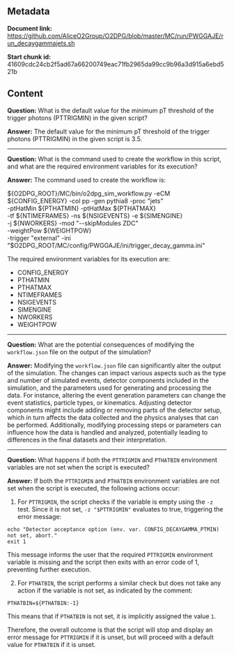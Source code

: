 ## Metadata

**Document link:** https://github.com/AliceO2Group/O2DPG/blob/master/MC/run/PWGGAJE/run_decaygammajets.sh

**Start chunk id:** 41609cdc24cb2f5ad67a66200749eac71fb2965da99cc9b96a3d915a6ebd521b

## Content

**Question:** What is the default value for the minimum pT threshold of the trigger photons (PTTRIGMIN) in the given script?

**Answer:** The default value for the minimum pT threshold of the trigger photons (PTTRIGMIN) in the given script is 3.5.

---

**Question:** What is the command used to create the workflow in this script, and what are the required environment variables for its execution?

**Answer:** The command used to create the workflow is:

${O2DPG_ROOT}/MC/bin/o2dpg_sim_workflow.py -eCM ${CONFIG_ENERGY} -col pp -gen pythia8 -proc "jets" \
                                            -ptHatMin ${PTHATMIN} -ptHatMax ${PTHATMAX}            \
                                            -tf ${NTIMEFRAMES} -ns ${NSIGEVENTS} -e ${SIMENGINE}   \
                                            -j ${NWORKERS} -mod "--skipModules ZDC"                \
                                            -weightPow ${WEIGHTPOW}                                \
                                            -trigger "external" -ini "\$O2DPG_ROOT/MC/config/PWGGAJE/ini/trigger_decay_gamma.ini"

The required environment variables for its execution are:

- CONFIG_ENERGY
- PTHATMIN
- PTHATMAX
- NTIMEFRAMES
- NSIGEVENTS
- SIMENGINE
- NWORKERS
- WEIGHTPOW

---

**Question:** What are the potential consequences of modifying the `workflow.json` file on the output of the simulation?

**Answer:** Modifying the `workflow.json` file can significantly alter the output of the simulation. The changes can impact various aspects such as the type and number of simulated events, detector components included in the simulation, and the parameters used for generating and processing the data. For instance, altering the event generation parameters can change the event statistics, particle types, or kinematics. Adjusting detector components might include adding or removing parts of the detector setup, which in turn affects the data collected and the physics analyses that can be performed. Additionally, modifying processing steps or parameters can influence how the data is handled and analyzed, potentially leading to differences in the final datasets and their interpretation.

---

**Question:** What happens if both the `PTTRIGMIN` and `PTHATBIN` environment variables are not set when the script is executed?

**Answer:** If both the `PTTRIGMIN` and `PTHATBIN` environment variables are not set when the script is executed, the following actions occur:

1. For `PTTRIGMIN`, the script checks if the variable is empty using the `-z` test. Since it is not set, `-z "$PTTRIGMIN"` evaluates to true, triggering the error message:

```
echo "Detector acceptance option (env. var. CONFIG_DECAYGAMMA_PTMIN) not set, abort."
exit 1
```

This message informs the user that the required `PTTRIGMIN` environment variable is missing and the script then exits with an error code of 1, preventing further execution.

2. For `PTHATBIN`, the script performs a similar check but does not take any action if the variable is not set, as indicated by the comment:

```
PTHATBIN=${PTHATBIN:-1}
```

This means that if `PTHATBIN` is not set, it is implicitly assigned the value `1`.

Therefore, the overall outcome is that the script will stop and display an error message for `PTTRIGMIN` if it is unset, but will proceed with a default value for `PTHATBIN` if it is unset.